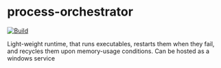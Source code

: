 # process-orchestrator

[![Build](https://github.com/haribo256/process-orchestrator/actions/workflows/build.yml/badge.svg)](https://github.com/haribo256/process-orchestrator/actions/workflows/build.yml)

Light-weight runtime, that runs executables, restarts them when they fail, and recycles them upon memory-usage conditions. Can be hosted as a windows service
